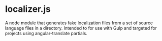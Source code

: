 # localizer.js
A node module that generates fake localization files from a set of source language files in a directory. Intended to for use with Gulp and targeted for projects using angular-translate partials. 
